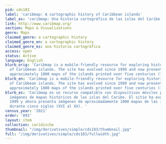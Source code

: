 ```yaml
---
pid: cds183
label: 'caribmap: A cartographic history of Caribbean islands'
label_es: 'caribmap: Una historia cartográfica de las islas del Caribe'
link: http://www.caribmap.org/
section: Maps & Visualizations
genre: Maps
claimed_genre: a cartographic history
claimed_genre_en: a cartographic history
claimed_genre_es: una historia cartográfica
access: open
status: Active
language: English
blurb_orig: 'Caribmap is a mobile-friendly resource for exploring historical map images
  of Caribbean islands. The site has evolved since 1999 and now presents images of
  approximately 1800 maps of the islands printed over five centuries (16th–20th). '
blurb_en: 'Caribmap is a mobile-friendly resource for exploring historical map images
  of Caribbean islands. The site has evolved since 1999 and now presents images of
  approximately 1800 maps of the islands printed over five centuries (16th–20th). '
blurb_es: 'Caribmap es un recurso compatible con dispositivos móviles para explorar
  imágenes de mapas históricos de las islas del Caribe. El sitio ha evolucionado desde
  1999 y ahora presenta imágenes de aproximadamente 1800 mapas de las islas impresos
  durante cinco siglos (XVI al XX). '
census_year: '2021'
order: '093'
layout: item
collection: caridischo
thumbnail: "/img/derivatives/simple/cds183/thumbnail.jpg"
full: "/img/derivatives/simple/cds183/fullwidth.jpg"
---
```

